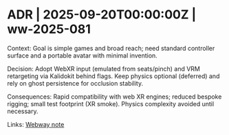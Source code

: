 # ADR | 2025-09-20T00:00:00Z | ww-2025-081

Context: Goal is simple games and broad reach; need standard controller surface and a portable avatar with minimal invention.

Decision: Adopt WebXR input (emulated from seats/pinch) and VRM retargeting via Kalidokit behind flags. Keep physics optional (deferred) and rely on ghost persistence for occlusion stability.

Consequences: Rapid compatibility with web XR engines; reduced bespoke rigging; small test footprint (XR smoke). Physics complexity avoided until necessary.

Links: [Webway note](../../../../scaffolds/webway_ww-2025-081_tool_virtualization_xr_adoption.md)
